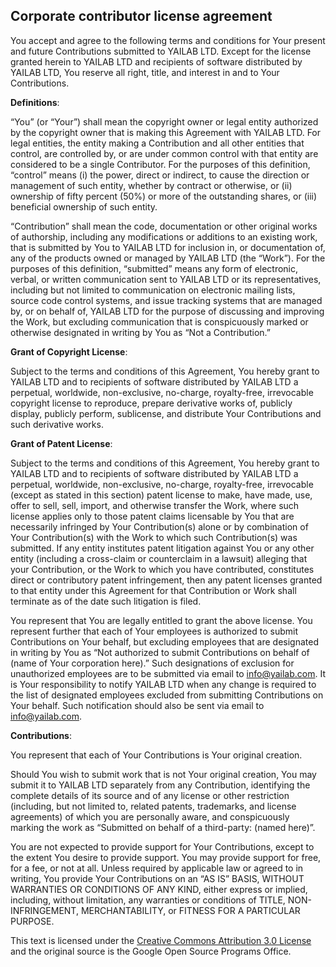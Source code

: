 ## Corporate contributor license agreement

You accept and agree to the following terms and conditions for Your present and future Contributions submitted to YAILAB LTD. Except for the license granted herein to YAILAB LTD and recipients of software distributed by YAILAB LTD, You reserve all right, title, and interest in and to Your Contributions.

**Definitions**:

“You” (or “Your”) shall mean the copyright owner or legal entity authorized by the copyright owner that is making this Agreement with YAILAB LTD. For legal entities, the entity making a Contribution and all other entities that control, are controlled by, or are under common control with that entity are considered to be a single Contributor. For the purposes of this definition, “control” means (i) the power, direct or indirect, to cause the direction or management of such entity, whether by contract or otherwise, or (ii) ownership of fifty percent (50%) or more of the outstanding shares, or (iii) beneficial ownership of such entity.

“Contribution” shall mean the code, documentation or other original works of authorship, including any modifications or additions to an existing work, that is submitted by You to YAILAB LTD for inclusion in, or documentation of, any of the products owned or managed by YAILAB LTD (the “Work”). For the purposes of this definition, “submitted” means any form of electronic, verbal, or written communication sent to YAILAB LTD or its representatives, including but not limited to communication on electronic mailing lists, source code control systems, and issue tracking systems that are managed by, or on behalf of, YAILAB LTD for the purpose of discussing and improving the Work, but excluding communication that is conspicuously marked or otherwise designated in writing by You as “Not a Contribution.”


**Grant of Copyright License**:

Subject to the terms and conditions of this Agreement, You hereby grant to YAILAB LTD and to recipients of software distributed by YAILAB LTD a perpetual, worldwide, non-exclusive, no-charge, royalty-free, irrevocable copyright license to reproduce, prepare derivative works of, publicly display, publicly perform, sublicense, and distribute Your Contributions and such derivative works.


**Grant of Patent License**:

Subject to the terms and conditions of this Agreement, You hereby grant to YAILAB LTD and to recipients of software distributed by YAILAB LTD a perpetual, worldwide, non-exclusive, no-charge, royalty-free, irrevocable (except as stated in this section) patent license to make, have made, use, offer to sell, sell, import, and otherwise transfer the Work, where such license applies only to those patent claims licensable by You that are necessarily infringed by Your Contribution(s) alone or by combination of Your Contribution(s) with the Work to which such Contribution(s) was submitted. If any entity institutes patent litigation against You or any other entity (including a cross-claim or counterclaim in a lawsuit) alleging that your Contribution, or the Work to which you have contributed, constitutes direct or contributory patent infringement, then any patent licenses granted to that entity under this Agreement for that Contribution or Work shall terminate as of the date such litigation is filed.

You represent that You are legally entitled to grant the above license. You represent further that each of Your employees is authorized to submit Contributions on Your behalf, but excluding employees that are designated in writing by You as “Not authorized to submit Contributions on behalf of (name of Your corporation here).” Such designations of exclusion for unauthorized employees are to be submitted via email to
info@yailab.com. It is Your responsibility to notify YAILAB LTD when any change
is required to the list of designated employees excluded from submitting
Contributions on Your behalf. Such notification should also be sent via email
to info@yailab.com.

**Contributions**:

You represent that each of Your Contributions is Your original creation.

Should You wish to submit work that is not Your original creation, You may submit it to YAILAB LTD separately from any Contribution, identifying the complete details of its source and of any license or other restriction (including, but not limited to, related patents, trademarks, and license agreements) of which you are personally aware, and conspicuously marking the work as “Submitted on behalf of a third-party: (named here)”.

You are not expected to provide support for Your Contributions, except to the extent You desire to provide support. You may provide support for free, for a fee, or not at all. Unless required by applicable law or agreed to in writing, You provide Your Contributions on an “AS IS” BASIS, WITHOUT WARRANTIES OR CONDITIONS OF ANY KIND, either express or implied, including, without limitation, any warranties or conditions of TITLE, NON-INFRINGEMENT, MERCHANTABILITY, or FITNESS FOR A PARTICULAR PURPOSE.

This text is licensed under the [Creative Commons Attribution 3.0 License](https://creativecommons.org/licenses/by/3.0/)
and the original source is the Google Open Source Programs Office.

